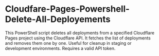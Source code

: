 # Cloudfare-Pages-Powershell-Delete-All-Deployements
This PowerShell script deletes all deployments from a specified Cloudflare Pages project using the Cloudflare API. It fetches the list of deployments and removes them one by one. Useful for cleanup in staging or development environments. Requires a valid API token.
